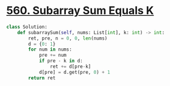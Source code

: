 # [560. Subarray Sum Equals K](https://leetcode.com/problems/subarray-sum-equals-k/)

```py
class Solution:
    def subarraySum(self, nums: List[int], k: int) -> int:
        ret, pre, n = 0, 0, len(nums)
        d = {0: 1}
        for num in nums:
            pre += num
            if pre - k in d:
                ret += d[pre-k]
            d[pre] = d.get(pre, 0) + 1
        return ret
```

